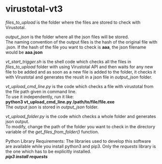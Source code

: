 # virustotal-vt3
<i>files_to_upload</i> is the folder where the files are stored to check with Virustotal.

<i>output_json</i> is the folder where all the json files will be stored. <br>
The naming convention of the output files is the hash of the original file with .json. If the hash of the file you want to check is <b>aaa</b>,  the json filename would be <b>aaa.json</b>

<i>vt_start_trigger.sh</i> is the shell code which checks all the files in <i>files_to_upload</i> folder with using Virustotal API and then waits for any new file to be added and as soon as a new file is added to the folder, it checks it with Virustotal and generates the reuslt in a json file in <i>output_json</i> folder.

<i>vt_upload_cmd_line.py</i> is the code which checks a file with virustotal from the file path given in command line.<br>
To use it independently, run it like:<br>
<t><b>python3 vt_upload_cmd_line.py /path/to/file/file.exe</b><br>
The output json is stored in <i>output_json</i> folder.

<i>vt_upload_folder.py</i> is the code which checks a whole folder and generates json output.<br>
To modify, change the path of the folder you want to check in the directory variable of the <i>get_files_from_folder()</i> function.

Python Library Requirements:
The libraries used to develop this software are available while you install python3 and pip3. Only the <i>requests</i> library is the one which has to be explicitly installed.<br>
<b><i>pip3 install requests</b></i>
